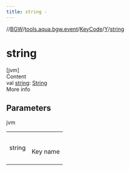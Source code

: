 ```yaml
---
title: string -
---
```

//[BGW](../../../../index.md)/[tools.aqua.bgw.event](../../index.md)/[KeyCode](../index.md)/[Y](index.md)/[string](string.md)



# string  
[jvm]  
Content  
val [string](string.md): [String](https://kotlinlang.org/api/latest/jvm/stdlib/kotlin/-string/index.html)  
More info  


## Parameters  
  
jvm  
  
| | |
|---|---|
| <a name="tools.aqua.bgw.event/KeyCode.Y/string/#/PointingToDeclaration/"></a>string| <a name="tools.aqua.bgw.event/KeyCode.Y/string/#/PointingToDeclaration/"></a><br><br>Key name<br><br>|
  
  




